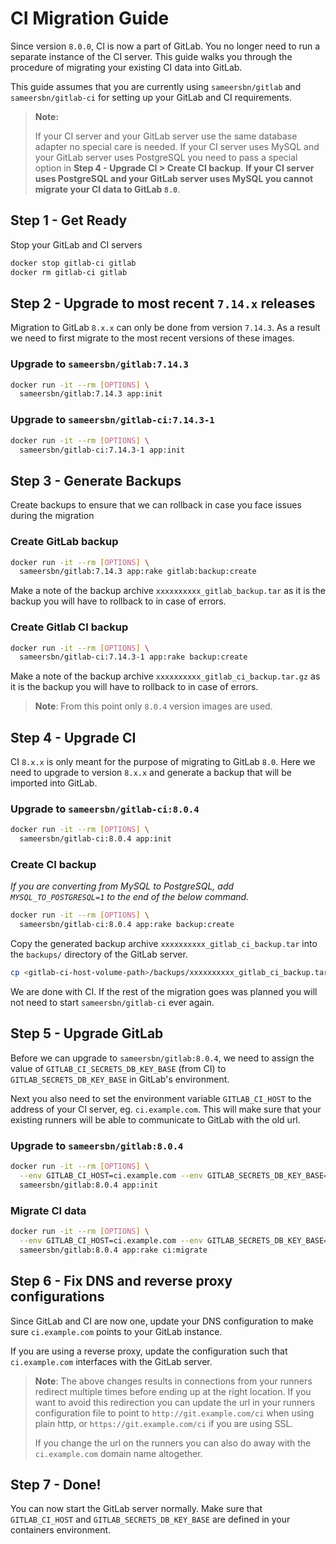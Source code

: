 # CI Migration Guide

Since version `8.0.0`, CI is now a part of GitLab. You no longer need to run a separate instance of the CI server. This guide walks you through the procedure of migrating your existing CI data into GitLab.

This guide assumes that you are currently using `sameersbn/gitlab` and `sameersbn/gitlab-ci` for setting up your GitLab and CI requirements.

> **Note:**
>
> If your CI server and your GitLab server use the same database adapter no special care is needed. If your CI server uses MySQL and your GitLab server uses PostgreSQL you need to pass a special option in **Step 4 - Upgrade CI > Create CI backup**. **If your CI server uses PostgreSQL and your GitLab server uses MySQL you cannot migrate your CI data to GitLab `8.0`**.

## Step 1 - Get Ready

Stop your GitLab and CI servers

```bash
docker stop gitlab-ci gitlab
docker rm gitlab-ci gitlab
```

## Step 2 - Upgrade to most recent `7.14.x` releases

Migration to GitLab `8.x.x` can only be done from version `7.14.3`. As a result we need to first migrate to the most recent versions of these images.

### Upgrade to `sameersbn/gitlab:7.14.3`

```bash
docker run -it --rm [OPTIONS] \
  sameersbn/gitlab:7.14.3 app:init
```

### Upgrade to `sameersbn/gitlab-ci:7.14.3-1`

```bash
docker run -it --rm [OPTIONS] \
  sameersbn/gitlab-ci:7.14.3-1 app:init
```

## Step 3 - Generate Backups

Create backups to ensure that we can rollback in case you face issues during the migration

### Create GitLab backup

```bash
docker run -it --rm [OPTIONS] \
  sameersbn/gitlab:7.14.3 app:rake gitlab:backup:create
```

Make a note of the backup archive `xxxxxxxxxx_gitlab_backup.tar` as it is the backup you will have to rollback to in case of errors.

### Create Gitlab CI backup

```bash
docker run -it --rm [OPTIONS] \
  sameersbn/gitlab-ci:7.14.3-1 app:rake backup:create
```

Make a note of the backup archive `xxxxxxxxxx_gitlab_ci_backup.tar.gz` as it is the backup you will have to rollback to in case of errors.

> **Note**: From this point only `8.0.4` version images are used.

## Step 4 - Upgrade CI

CI `8.x.x` is only meant for the purpose of migrating to GitLab `8.0`. Here we need to upgrade to version `8.x.x` and generate a backup that will be imported into GitLab.

### Upgrade to `sameersbn/gitlab-ci:8.0.4`

```bash
docker run -it --rm [OPTIONS] \
  sameersbn/gitlab-ci:8.0.4 app:init
```

### Create CI backup

*If you are converting from MySQL to PostgreSQL, add `MYSQL_TO_POSTGRESQL=1` to the end of the below command.*

```bash
docker run -it --rm [OPTIONS] \
  sameersbn/gitlab-ci:8.0.4 app:rake backup:create
```

Copy the generated backup archive `xxxxxxxxxx_gitlab_ci_backup.tar` into the `backups/` directory of the GitLab server.

```bash
cp <gitlab-ci-host-volume-path>/backups/xxxxxxxxxx_gitlab_ci_backup.tar <gitlab-ce-host-volume-path>/backups/
```

We are done with CI. If the rest of the migration goes was planned you will not need to start `sameersbn/gitlab-ci` ever again.

## Step 5 - Upgrade GitLab

Before we can upgrade to `sameersbn/gitlab:8.0.4`, we need to assign the value of `GITLAB_CI_SECRETS_DB_KEY_BASE` (from CI) to `GITLAB_SECRETS_DB_KEY_BASE` in GitLab's environment.

Next you also need to set the environment variable `GITLAB_CI_HOST` to the address of your CI server, eg. `ci.example.com`. This will make sure that your existing runners will be able to communicate to GitLab with the old url.

### Upgrade to `sameersbn/gitlab:8.0.4`

```bash
docker run -it --rm [OPTIONS] \
  --env GITLAB_CI_HOST=ci.example.com --env GITLAB_SECRETS_DB_KEY_BASE=xxxxxx \
  sameersbn/gitlab:8.0.4 app:init
```

### Migrate CI data

```bash
docker run -it --rm [OPTIONS] \
  --env GITLAB_CI_HOST=ci.example.com --env GITLAB_SECRETS_DB_KEY_BASE=xxxxxx \
  sameersbn/gitlab:8.0.4 app:rake ci:migrate
```

## Step 6 - Fix DNS and reverse proxy configurations

Since GitLab and CI are now one, update your DNS configuration to make sure `ci.example.com` points to your GitLab instance.

If you are using a reverse proxy, update the configuration such that `ci.example.com` interfaces with the GitLab server.

>**Note**: The above changes results in connections from your runners redirect multiple times before ending up at the right location. If you want to avoid this redirection you can update the url in your runners configuration file to point to `http://git.example.com/ci` when using plain http, or `https://git.example.com/ci` if you are using SSL.
>
> If you change the url on the runners you can also do away with the `ci.example.com` domain name altogether.

## Step 7 - Done!

You can now start the GitLab server normally. Make sure that `GITLAB_CI_HOST` and `GITLAB_SECRETS_DB_KEY_BASE` are defined in your containers environment.

